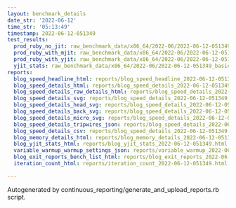 ```yaml
---
layout: benchmark_details
date_str: '2022-06-12'
time_str: '05:13:49'
timestamp: 2022-06-12-051349
test_results:
  prod_ruby_no_jit: raw_benchmark_data/x86_64/2022-06/2022-06-12-051349_basic_benchmark_prod_ruby_no_jit.json
  prod_ruby_with_mjit: raw_benchmark_data/x86_64/2022-06/2022-06-12-051349_basic_benchmark_prod_ruby_with_mjit.json
  prod_ruby_with_yjit: raw_benchmark_data/x86_64/2022-06/2022-06-12-051349_basic_benchmark_prod_ruby_with_yjit.json
  yjit_stats: raw_benchmark_data/x86_64/2022-06/2022-06-12-051349_basic_benchmark_yjit_stats.json
reports:
  blog_speed_headline_html: reports/blog_speed_headline_2022-06-12-051349.html
  blog_speed_details_html: reports/blog_speed_details_2022-06-12-051349.html
  blog_speed_details_raw_details_html: reports/blog_speed_details_2022-06-12-051349.raw_details.html
  blog_speed_details_svg: reports/blog_speed_details_2022-06-12-051349.svg
  blog_speed_details_head_svg: reports/blog_speed_details_2022-06-12-051349.head.svg
  blog_speed_details_back_svg: reports/blog_speed_details_2022-06-12-051349.back.svg
  blog_speed_details_micro_svg: reports/blog_speed_details_2022-06-12-051349.micro.svg
  blog_speed_details_tripwires_json: reports/blog_speed_details_2022-06-12-051349.tripwires.json
  blog_speed_details_csv: reports/blog_speed_details_2022-06-12-051349.csv
  blog_memory_details_html: reports/blog_memory_details_2022-06-12-051349.html
  blog_yjit_stats_html: reports/blog_yjit_stats_2022-06-12-051349.html
  variable_warmup_warmup_settings_json: reports/variable_warmup_2022-06-12-051349.warmup_settings.json
  blog_exit_reports_bench_list_html: reports/blog_exit_reports_2022-06-12-051349.bench_list.html
  iteration_count_html: reports/iteration_count_2022-06-12-051349.html

---
```

Autogenerated by continuous_reporting/generate_and_upload_reports.rb script.
